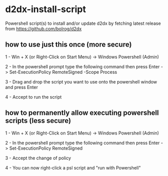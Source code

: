 # d2dx-install-script

Powershell script(s) to install and/or update d2dx by fetching latest release from https://github.com/bolrog/d2dx

## how to use just this once (more secure)

1 - Win + X (or Right-Click on Start Menu) -> Windows Powershell (Admin)

2 - In the powershell prompt type the following command then press Enter -> Set-ExecutionPolicy RemoteSigned -Scope Process

3 - Drag and drop the script you want to use onto the powershell window and press Enter

4 - Accept to run the script


## how to permanently allow executing powershell scripts (less secure)

1 - Win + X (or Right-Click on Start Menu) -> Windows Powershell (Admin)

2 - In the powershell prompt type the following command then press Enter -> Set-ExecutionPolicy RemoteSigned

3 - Accept the change of policy

4 - You can now right-click a psl script and "run with Powershell"
